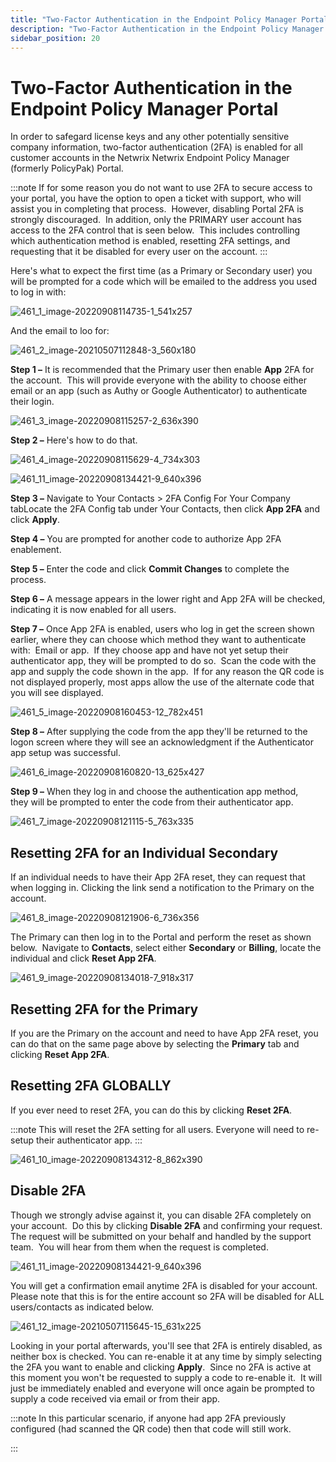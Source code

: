 ```yaml
---
title: "Two-Factor Authentication in the Endpoint Policy Manager Portal"
description: "Two-Factor Authentication in the Endpoint Policy Manager Portal"
sidebar_position: 20
---
```


# Two-Factor Authentication in the Endpoint Policy Manager Portal

In order to safegard license keys and any other potentially sensitive company information,
two-factor authentication (2FA) is enabled for all customer accounts in the Netwrix Netwrix Endpoint
Policy Manager (formerly PolicyPak) Portal.

:::note
If for some reason you do not want to use 2FA to secure access to your portal, you have
the option to open a ticket with support, who will assist you in completing that process.  However,
disabling Portal 2FA is strongly discouraged.  In addition, only the PRIMARY user account has access
to the 2FA control that is seen below.  This includes controlling which authentication method is
enabled, resetting 2FA settings, and requesting that it be disabled for every user on the account.
:::


Here's what to expect the first time (as a Primary or Secondary user) you will be prompted for a
code which will be emailed to the address you used to log in with:

![461_1_image-20220908114735-1_541x257](/images/endpointpolicymanager/cloud/461_1_image-20220908114735-1_541x257.webp)

And the email to loo for:

![461_2_image-20210507112848-3_560x180](/images/endpointpolicymanager/cloud/461_2_image-20210507112848-3_560x180.webp)

**Step 1 –** It is recommended that the Primary user then enable **App** 2FA for the account.  This
will provide everyone with the ability to choose either email or an app (such as Authy or Google
Authenticator) to authenticate their login.

![461_3_image-20220908115257-2_636x390](/images/endpointpolicymanager/cloud/461_3_image-20220908115257-2_636x390.webp)

**Step 2 –** Here's how to do that.

![461_4_image-20220908115629-4_734x303](/images/endpointpolicymanager/cloud/461_4_image-20220908115629-4_734x303.webp)

![461_11_image-20220908134421-9_640x396](/images/endpointpolicymanager/cloud/461_11_image-20220908134421-9_640x396.webp)

**Step 3 –** Navigate to Your Contacts > 2FA Config For Your Company tabLocate the 2FA Config tab
under Your Contacts, then click **App 2FA** and click **Apply**.

**Step 4 –** You are prompted for another code to authorize App 2FA enablement.

**Step 5 –** Enter the code and click **Commit Changes** to complete the process.

**Step 6 –** A message appears in the lower right and App 2FA will be checked, indicating it is now
enabled for all users.

**Step 7 –** Once App 2FA is enabled, users who log in get the screen shown earlier, where they can
choose which method they want to authenticate with:  Email or app.  If they choose app and have not
yet setup their authenticator app, they will be prompted to do so.  Scan the code with the app and
supply the code shown in the app.  If for any reason the QR code is not displayed properly, most
apps allow the use of the alternate code that you will see displayed.

![461_5_image-20220908160453-12_782x451](/images/endpointpolicymanager/cloud/461_5_image-20220908160453-12_782x451.webp)

**Step 8 –** After supplying the code from the app they'll be returned to the logon screen where
they will see an acknowledgment if the Authenticator app setup was successful.

![461_6_image-20220908160820-13_625x427](/images/endpointpolicymanager/cloud/461_6_image-20220908160820-13_625x427.webp)

**Step 9 –** When they log in and choose the authentication app method, they will be prompted to
enter the code from their authenticator app.

![461_7_image-20220908121115-5_763x335](/images/endpointpolicymanager/cloud/461_7_image-20220908121115-5_763x335.webp)

## Resetting 2FA for an Individual Secondary

If an individual needs to have their App 2FA reset, they can request that when logging in. Clicking
the link send a notification to the Primary on the account.

![461_8_image-20220908121906-6_736x356](/images/endpointpolicymanager/cloud/461_8_image-20220908121906-6_736x356.webp)

The Primary can then log in to the Portal and perform the reset as shown below.  Navigate to
**Contacts**, select either **Secondary** or **Billing**, locate the individual and click **Reset
App 2FA**.

![461_9_image-20220908134018-7_918x317](/images/endpointpolicymanager/cloud/461_9_image-20220908134018-7_918x317.webp)

## Resetting 2FA for the Primary

If you are the Primary on the account and need to have App 2FA reset, you can do that on the same
page above by selecting the **Primary** tab and clicking **Reset App 2FA**.

## Resetting 2FA GLOBALLY

If you ever need to reset 2FA, you can do this by clicking **Reset 2FA**.

:::note
This will reset the 2FA setting for all users. Everyone will need to re-setup their
authenticator app.
:::


![461_10_image-20220908134312-8_862x390](/images/endpointpolicymanager/cloud/461_10_image-20220908134312-8_862x390.webp)

## Disable 2FA

Though we strongly advise against it, you can disable 2FA completely on your account.  Do this by
clicking **Disable 2FA** and confirming your request.  The request will be submitted on your behalf
and handled by the support team.  You will hear from them when the request is completed.

![461_11_image-20220908134421-9_640x396](/images/endpointpolicymanager/cloud/461_11_image-20220908134421-9_640x396.webp)

You will get a confirmation email anytime 2FA is disabled for your account.  Please note that this
is for the entire account so 2FA will be disabled for ALL users/contacts as indicated below.

![461_12_image-20210507115645-15_631x225](/images/endpointpolicymanager/cloud/461_12_image-20210507115645-15_631x225.webp)

Looking in your portal afterwards, you'll see that 2FA is entirely disabled, as neither box is
checked. You can re-enable it at any time by simply selecting the 2FA you want to enable and
clicking **Apply**.  Since no 2FA is active at this moment you won't be requested to supply a code
to re-enable it.  It will just be immediately enabled and everyone will once again be prompted to
supply a code received via email or from their app.

:::note
In this particular scenario, if anyone had app 2FA previously configured (had scanned the
QR code) then that code will still work.

:::
